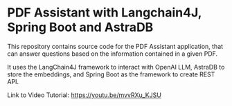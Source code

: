 # PDF Assistant with Langchain4J, Spring Boot and AstraDB

This repository contains source code for the PDF Assistant application, that can answer questions based on the information contained in a given PDF.

It uses the LangChain4J framework to interact with OpenAI LLM, AstraDB to store the embeddings, and Spring Boot as the framework to create REST API.

Link to Video Tutorial: https://youtu.be/mvvRXu_KJSU
